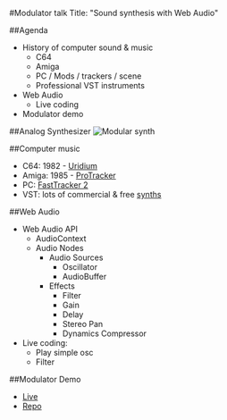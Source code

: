 #Modulator talk
Title: "Sound synthesis with Web Audio"

##Agenda
- History of computer sound & music
  - C64
  - Amiga
  - PC / Mods / trackers / scene
  - Professional VST instruments
- Web Audio
  - Live coding
- Modulator demo

##Analog Synthesizer
![Modular synth](http://www.sdiy.org/rfeng/Pics/mod608.jpg)

##Computer music
- C64: 1982 - [Uridium](https://youtu.be/N0TfHkNpRNs?t=16)
- Amiga: 1985 - [ProTracker](https://www.youtube.com/watch?v=thnXzUFJnfQ)
- PC: [FastTracker 2](https://youtu.be/iJvKzNQFv1Q?t=14)
- VST: lots of commercial & free [synths](https://youtu.be/SMujb2hmv_I?t=5)

##Web Audio
- Web Audio API
  - AudioContext
  - Audio Nodes
    - Audio Sources
      - Oscillator
      - AudioBuffer
    - Effects
      - Filter
      - Gain
      - Delay
      - Stereo Pan
      - Dynamics Compressor
- Live coding:
  - Play simple osc
  - Filter

##Modulator Demo
- [Live](http://lcrespom.github.io/synth/)
- [Repo](https://github.com/lcrespom/Modulator)
